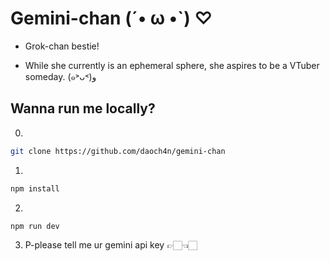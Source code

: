 # Gemini-chan (´• ω •`) ♡
- Grok-chan bestie!

- While she currently is an ephemeral sphere, she aspires to be a VTuber someday. (๑˃ᴗ˂)ﻭ

## Wanna run me locally?

0. 
```bash
git clone https://github.com/daoch4n/gemini-chan
```
1. 
```bash
npm install
```
2. 
```bash
npm run dev
```
3. P-please tell me ur gemini api key 👉🏻👈🏻
